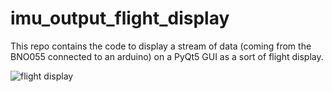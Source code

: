# imu_output_flight_display
This repo contains the code to display a stream of data (coming from the BNO055 connected to an arduino) on a PyQt5 GUI as a sort of flight display.

![flight display](pictures/2022113-Flight_Display.png?raw=true "Title")
